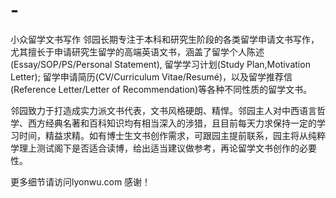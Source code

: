 # -
小众留学文书写作
邻园长期专注于本科和研究生阶段的各类留学申请文书写作，尤其擅长于申请研究生留学的高端英语文书，涵盖了留学个人陈述(Essay/SOP/PS/Personal Statement), 留学学习计划(Study Plan,Motivation Letter); 留学申请简历(CV/Curriculum Vitae/Resumé)，以及留学推荐信(Reference Letter/Letter of Recommendation)等各种不同性质的留学文书。

邻园致力于打造成实力派文书代表，文书风格硬朗、精悍。邻园主人对中西语言哲学、西方经典名著和百科知识均有相当深入的涉猎，且目前每天力求保持一定的学习时间，精益求精。如有博士生文书创作需求，可跟园主提前联系，园主将从纯粹学理上测试阁下是否适合读博，给出适当建议做参考，再论留学文书创作的必要性。

更多细节请访问lyonwu.com 感谢！
